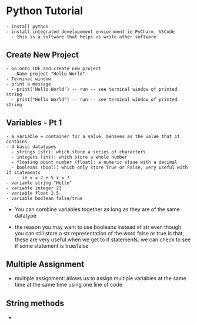 # Python Tutorial

    - install python
    - install integrated developement enviornment ie PyCharm, VSCode
      - this is a software that helps us write other software

## Create New Project

    - Go onto IDE and create new project
      - Name project "Hello World"
    - Terminal window
    - print a message
      - print('Hello World') -- run -- see terminal window of printed string
      - print("Hello World") -- run -- see terminal window of printed string

## Variables - Pt 1
    - a variable = container for a value. behaves as the value that it contains
    - 4 basic datatypes
      - strings (str): which store a series of characters 
      - integers (int): which store a whole number 
      - floating point number (float): a numeric vlaue with a decimal
      - booleans (bool): which only store True or False, very useful with if statements
        - ie x = 2 + 5 x = 7
    - variable string "Hello"
    - variable integer 21
    - variable float 2.5 
    - variable boolean false/true
  - You can combine variables together as long as they are of the same datatype

- the reason you may want to use booleans instead of str even though you can still store a str representation of the word false or true is that, these are very useful when we get to if statements. we can check to see if some statement is true/false

## Multiple Assignment

  - multiple assignment: allows us to assign multiple variables at the same time at the same time using one line of code

## String methods

  - 